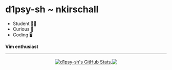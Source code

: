 # d1psy-sh ~ nkirschall

* Student 👨‍💻
* Curious 🤔
* Coding  🖥️

**Vim enthusiast**

---

<p align="center">

<a href="https://github.com/d1spy-sh/d1spy-sh">
  <img align="center" src="https://github-readme-stats.vercel.app/api?username=d1psy-sh&show_icons=true&theme=merko&include_all_commits=true&hide=contribs&count_private=true&line_height=32" alt="d1psy-sh's GitHub Stats" />
</a>

<a href="https://github.com/d1psy-sh/d1psy-sh">
  <img align="center" src="https://github-readme-stats.vercel.app/api/top-langs/?username=d1psy-sh&hide=jupyter%20notebook&show_icons=true&theme=merko&langs_count=3&layout=default&hide_border=false" />
</a>

</p>
